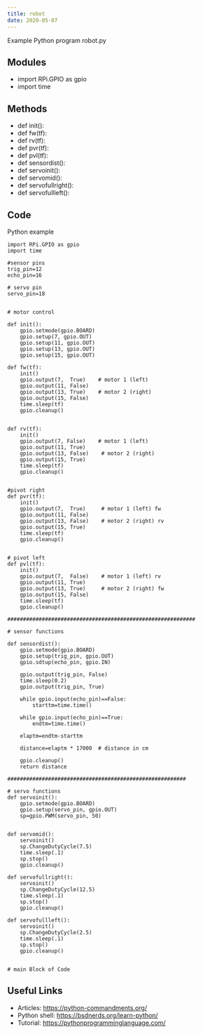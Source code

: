 ```yaml
---
title: robot
date: 2020-05-07
---
```

Example Python program robot.py

## Modules

* import RPi.GPIO as gpio
* import time

## Methods

* def init():
* def fw(tf):
* def rv(tf):
* def pvr(tf):
* def pvl(tf):
* def sensordist():  
* def servoinit():
* def servomid():
* def servofullright():
* def servofullleft():

## Code

Python example

    import RPi.GPIO as gpio
    import time
    
    #sensor pins
    trig_pin=12
    echo_pin=16
    
    # servo pin
    servo_pin=18
    
    
    # motor control
    
    def init():
        gpio.setmode(gpio.BOARD)
        gpio.setup(7, gpio.OUT)
        gpio.setup(11, gpio.OUT)
        gpio.setup(13, gpio.OUT)
        gpio.setup(15, gpio.OUT)
    
    def fw(tf):
        init()
        gpio.output(7,  True)    # motor 1 (left)
        gpio.output(11, False)
        gpio.output(13, True)    # motor 2 (right) 
        gpio.output(15, False)
        time.sleep(tf)
        gpio.cleanup()
    
    
    def rv(tf):
        init()
        gpio.output(7, False)    # motor 1 (left)
        gpio.output(11, True)
        gpio.output(13, False)    # motor 2 (right) 
        gpio.output(15, True)
        time.sleep(tf)
        gpio.cleanup()
    
    
    #pivot right
    def pvr(tf):
        init()
        gpio.output(7,  True)     # motor 1 (left) fw
        gpio.output(11, False)
        gpio.output(13, False)    # motor 2 (right) rv 
        gpio.output(15, True)
        time.sleep(tf)
        gpio.cleanup()
    
    
    # pivot left    
    def pvl(tf):
        init()
        gpio.output(7,  False)    # motor 1 (left) rv
        gpio.output(11, True)
        gpio.output(13, True)     # motor 2 (right) fw 
        gpio.output(15, False)
        time.sleep(tf)
        gpio.cleanup()
    
    ############################################################
    
    # sensor functions
    
    def sensordist():  
        gpio.setmode(gpio.BOARD)
        gpio.setup(trig_pin, gpio.OUT)
        gpio.sdtup(echo_pin, gpio.IN)
        
        gpio.output(trig_pin, False)
        time.sleep(0.2)
        gpio.output(trig_pin, True)
        
        while gpio.input(echo_pin)==False:
            starttm=time.time()
        
        while gpio.input(echo_pin)==True:
            endtm=time.time()
    
        elaptm=endtm-starttm
    
        distance=elaptm * 17000  # distance in cm
    
        gpio.cleanup()
        return distance
    
    #########################################################
    
    # servo functions
    def servoinit():
        gpio.setmode(gpio.BOARD)
        gpio.setup(servo_pin, gpio.OUT)
        sp=gpio.PWM(servo_pin, 50)
    
        
    def servomid():
        servoinit()
        sp.ChangeDutyCycle(7.5)
        time.sleep(.1)
        sp.stop()
        gpio.cleanup()
    
    def servofullright():
        servoinit()
        sp.ChangeDutyCycle(12.5)
        time.sleep(.1)
        sp.stop()
        gpio.cleanup()
    
    def servofullleft():
        servoinit()
        sp.ChangeDutyCycle(2.5)
        time.sleep(.1)
        sp.stop()
        gpio.cleanup()
    
    
    # main Block of Code
    
    

## Useful Links

- Articles: https://python-commandments.org/
- Python shell: https://bsdnerds.org/learn-python/
- Tutorial: https://pythonprogramminglanguage.com/
